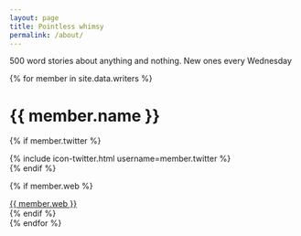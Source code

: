 ```yaml
---
layout: page
title: Pointless whimsy
permalink: /about/
---
```


500 word stories about anything and nothing. New ones every Wednesday


{% for member in site.data.writers %}
  <div>
  <h1>{{ member.name }} </h1>
  
  {% if member.twitter %}      
  <div>{% include icon-twitter.html username=member.twitter %}</div>
  {% endif %}
  
  
  {% if member.web %}      
  <div><a href="http://{{ member.web}}" target="_blank">{{ member.web }}</a></div>
  {% endif %}
  <br/>
  </div>
{% endfor %}

